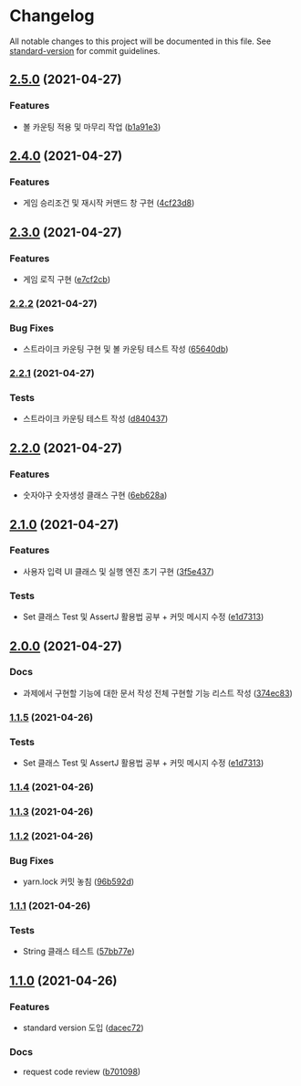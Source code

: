 # Changelog

All notable changes to this project will be documented in this file.
See [standard-version](https://github.com/conventional-changelog/standard-version) for commit guidelines.

## [2.5.0](https://github.com/frostnight/java-baseball-precourse/compare/v2.4.0...v2.5.0) (2021-04-27)

### Features

* 볼 카운팅 적용 및 마무리
  작업 ([b1a91e3](https://github.com/frostnight/java-baseball-precourse/commit/b1a91e32b1b703cd7f7866bb039673b45c0c8d95))

## [2.4.0](https://github.com/frostnight/java-baseball-precourse/compare/v2.3.0...v2.4.0) (2021-04-27)

### Features

* 게임 승리조건 및 재시작 커맨드 창
  구현 ([4cf23d8](https://github.com/frostnight/java-baseball-precourse/commit/4cf23d817fbf386dbb2c676f8f1a4900103761f5))

## [2.3.0](https://github.com/frostnight/java-baseball-precourse/compare/v2.2.2...v2.3.0) (2021-04-27)

### Features

* 게임 로직
  구현 ([e7cf2cb](https://github.com/frostnight/java-baseball-precourse/commit/e7cf2cb27f5fa38261ef859d82d40312ff02b18f))

### [2.2.2](https://github.com/frostnight/java-baseball-precourse/compare/v2.2.1...v2.2.2) (2021-04-27)

### Bug Fixes

* 스트라이크 카운팅 구현 및 볼 카운팅 테스트
  작성 ([65640db](https://github.com/frostnight/java-baseball-precourse/commit/65640dba5ae2285de43da2cb2b399d4994efe292))

### [2.2.1](https://github.com/frostnight/java-baseball-precourse/compare/v2.2.0...v2.2.1) (2021-04-27)

### Tests

* 스트라이크 카운팅 테스트
  작성 ([d840437](https://github.com/frostnight/java-baseball-precourse/commit/d8404373811d507feec51ba53ecde05db8462220))

## [2.2.0](https://github.com/frostnight/java-baseball-precourse/compare/v2.1.0...v2.2.0) (2021-04-27)

### Features

* 숫자야구 숫자생성 클래스
  구현 ([6eb628a](https://github.com/frostnight/java-baseball-precourse/commit/6eb628abdb83ab4f3b19812265e7d6cf59b113eb))

## [2.1.0](https://github.com/frostnight/java-baseball-precourse/compare/v1.1.4...v2.1.0) (2021-04-27)

### Features

* 사용자 입력 UI 클래스 및 실행 엔진 초기
  구현 ([3f5e437](https://github.com/frostnight/java-baseball-precourse/commit/3f5e437c142917692b9e345c520fcecc40b07974))

### Tests

* Set 클래스 Test 및 AssertJ 활용법 공부 + 커밋 메시지
  수정 ([e1d7313](https://github.com/frostnight/java-baseball-precourse/commit/e1d7313e11d34bfd8968662e1a19451c1ad89824))

## [2.0.0](https://github.com/frostnight/java-baseball-precourse/compare/v1.1.4...v2.0.0) (2021-04-27)

### Docs

* 과제에서 구현할 기능에 대한 문서 작성 전체 구현할 기능 리스트
  작성 ([374ec83](https://github.com/frostnight/java-baseball-precourse/commit/e9213f65b27a10b78eecc9418f5c8e43e97bc3c1))

### [1.1.5](https://github.com/frostnight/java-baseball-precourse/compare/v1.1.4...v1.1.5) (2021-04-26)

### Tests

* Set 클래스 Test 및 AssertJ 활용법 공부 + 커밋 메시지
  수정 ([e1d7313](https://github.com/frostnight/java-baseball-precourse/commit/e1d7313e11d34bfd8968662e1a19451c1ad89824))

### [1.1.4](https://github.com/frostnight/java-baseball-precourse/compare/v1.1.3...v1.1.4) (2021-04-26)

### [1.1.3](https://github.com/frostnight/java-baseball-precourse/compare/v1.1.2...v1.1.3) (2021-04-26)

### [1.1.2](https://github.com/frostnight/java-baseball-precourse/compare/v1.1.1...v1.1.2) (2021-04-26)

### Bug Fixes

* yarn.lock 커밋
  놓침 ([96b592d](https://github.com/frostnight/java-baseball-precourse/commit/96b592d52fda936d2959b9a2a344791315d6a192))

### [1.1.1](https://github.com/frostnight/java-baseball-precourse/compare/v1.1.0...v1.1.1) (2021-04-26)

### Tests

* String 클래스
  테스트 ([57bb77e](https://github.com/frostnight/java-baseball-precourse/commit/57bb77ef708faf6b3dfe7660b83d76bffb293131))

## [1.1.0](https://github.com/frostnight/java-baseball-precourse/compare/v1.0.1...v1.1.0) (2021-04-26)

### Features

* standard version
  도입 ([dacec72](https://github.com/frostnight/java-baseball-precourse/commit/dacec72b459b23cc9852c9d44fe138c02829c960))

### Docs

* request code
  review ([b701098](https://github.com/frostnight/java-baseball-precourse/commit/b701098b068810a5fa5af1d6087f13a1626e7a8c))
